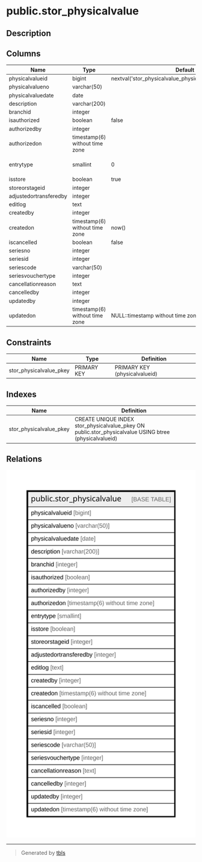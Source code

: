 # public.stor_physicalvalue

## Description

## Columns

| Name | Type | Default | Nullable | Children | Parents | Comment |
| ---- | ---- | ------- | -------- | -------- | ------- | ------- |
| physicalvalueid | bigint | nextval('stor_physicalvalue_physicalvalueid_seq'::regclass) | false |  |  |  |
| physicalvalueno | varchar(50) |  | true |  |  |  |
| physicalvaluedate | date |  | true |  |  |  |
| description | varchar(200) |  | true |  |  |  |
| branchid | integer |  | true |  |  |  |
| isauthorized | boolean | false | false |  |  |  |
| authorizedby | integer |  | true |  |  |  |
| authorizedon | timestamp(6) without time zone |  | true |  |  |  |
| entrytype | smallint | 0 | true |  |  | 0  -Physical Value |
| isstore | boolean | true | true |  |  |  |
| storeorstageid | integer |  | true |  |  |  |
| adjustedortransferedby | integer |  | true |  |  |  |
| editlog | text |  | true |  |  |  |
| createdby | integer |  | true |  |  |  |
| createdon | timestamp(6) without time zone | now() | true |  |  |  |
| iscancelled | boolean | false | true |  |  |  |
| seriesno | integer |  | true |  |  |  |
| seriesid | integer |  | true |  |  |  |
| seriescode | varchar(50) |  | true |  |  |  |
| seriesvouchertype | integer |  | true |  |  |  |
| cancellationreason | text |  | true |  |  |  |
| cancelledby | integer |  | true |  |  |  |
| updatedby | integer |  | true |  |  |  |
| updatedon | timestamp(6) without time zone | NULL::timestamp without time zone | true |  |  |  |

## Constraints

| Name | Type | Definition |
| ---- | ---- | ---------- |
| stor_physicalvalue_pkey | PRIMARY KEY | PRIMARY KEY (physicalvalueid) |

## Indexes

| Name | Definition |
| ---- | ---------- |
| stor_physicalvalue_pkey | CREATE UNIQUE INDEX stor_physicalvalue_pkey ON public.stor_physicalvalue USING btree (physicalvalueid) |

## Relations

![er](public.stor_physicalvalue.svg)

---

> Generated by [tbls](https://github.com/k1LoW/tbls)
